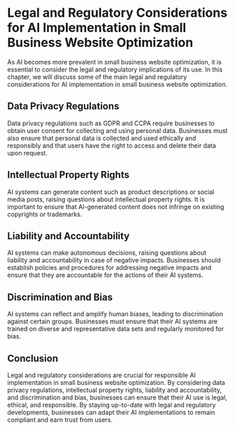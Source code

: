 Legal and Regulatory Considerations for AI Implementation in Small Business Website Optimization
=============================================================================================================================================================================

As AI becomes more prevalent in small business website optimization, it is essential to consider the legal and regulatory implications of its use. In this chapter, we will discuss some of the main legal and regulatory considerations for AI implementation in small business website optimization.

Data Privacy Regulations
------------------------

Data privacy regulations such as GDPR and CCPA require businesses to obtain user consent for collecting and using personal data. Businesses must also ensure that personal data is collected and used ethically and responsibly and that users have the right to access and delete their data upon request.

Intellectual Property Rights
----------------------------

AI systems can generate content such as product descriptions or social media posts, raising questions about intellectual property rights. It is important to ensure that AI-generated content does not infringe on existing copyrights or trademarks.

Liability and Accountability
----------------------------

AI systems can make autonomous decisions, raising questions about liability and accountability in case of negative impacts. Businesses should establish policies and procedures for addressing negative impacts and ensure that they are accountable for the actions of their AI systems.

Discrimination and Bias
-----------------------

AI systems can reflect and amplify human biases, leading to discrimination against certain groups. Businesses must ensure that their AI systems are trained on diverse and representative data sets and regularly monitored for bias.

Conclusion
----------

Legal and regulatory considerations are crucial for responsible AI implementation in small business website optimization. By considering data privacy regulations, intellectual property rights, liability and accountability, and discrimination and bias, businesses can ensure that their AI use is legal, ethical, and responsible. By staying up-to-date with legal and regulatory developments, businesses can adapt their AI implementations to remain compliant and earn trust from users.
